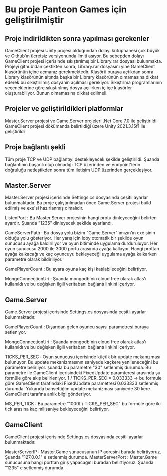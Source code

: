 # Bu proje Panteon Games için geliştirilmiştir

## Proje indirildikten sonra yapılması gerekenler
GameClient projesi Unity projesi olduğundan dolayı kütüphanesi çok büyük ve Github'ın ücretsiz versiyonunda limiti aşıyor.
Bu sebepden dolayı GameClient projesi içerisinde sıkıştırılmış bir Library.rar dosyası bulunmakta. Projeyi github'dan çektikten sonra,
Library.rar dosyasını yine GameClient klasörünün içine açmanız gerekmektedir. Klasörü buraya açtıkdan sonra Library klasörünün altında başka bir Library
klasörünün olmamasına dikkat ederek bu sıkıştırılmış dosyanın açılması gerekiyor. Sıkıştırma programlarının seçeneklerine göre sıkıştırılmış dosya açılırken
iç içe klasörler oluşturabiliyor. Bunun olmamasına dikkat edilmeli.

## Projeler ve geliştirildikleri platformlar
Master.Server projesi ve Game.Server projeleri .Net Core 7.0 ile geliştirildi.
GameClient projesi dökümanda belirtildiği üzere Unity 2021.3.15f1 ile geliştirildi

## Proje bağlantı şekli
Tüm proje TCP ve UDP bağlantıyı destekleyecek şekilde geliştirildi. Şuanda bağlantının başarılı olup olmadığı TCP üzerinden ve endpoint'lerin doğruluğu netleştikden sonra
tüm iletişim UDP üzerinden gerçekleşiyor.

## Master.Server
Master.Server projesi içerisinde Settings.cs dosyasında çeşitli ayarlar bulunmaktadır. Bu proje çalıştırılmadan önce Game.Server projesi build edilmiş ve exe'si hazırlanmış olmalıdır.

ListenPort 			: Bu Master.Server projesinin hangi protu dinleyeceğini belirten ayardır. Şuanda "1235" dinleyecek şekilde ayarlandı.

GameServerPath  	: Bu dosya yolu bizim "Game.Server"'ımızın'ın exe sinin olduğu yolu gösteriyor. Her yarış için loby otomatik bir şekilde oyun sunucusu ayağa kaldırılıyor ve
oyun bitiminde uygulama durduruluyor. Her oyun sunucusu 2000 ile 3000 portu arasında ayağa kalkıyor. Hangi prottan ayağa kalkacağı ve kaç oyuncuyu bekleyeceği
uygulama ayağa kalkarken parametre olarak bildiriliyor.

GamePlayerCount    	: Bu ayara oyuna kaç kişi katılabileceğini belirtiyor.

MongoConnectionUri 	: Şuanda mongodb'nin cloud free olarak atlas'ı kullanıldı ve bu değişken ilgili veritabanı bağlantı linkini içeriyor.


## Game.Server
Game.Server projesi içerisinde Settings.cs dosyasında çeşitli ayarlar bulunmaktadır.

GamePlayerCount    	: Dışarıdan gelen oyuncu sayısı parametresi buraya setleniyor. 

MongoConnectionUri 	: Şuanda mongodb'nin cloud free olarak atlas'ı kullanıldı ve bu değişken ilgili veritabanı bağlantı linkini içeriyor.

TICKS_PER_SEC 		: Oyun sunucusu içerisinde küçük bir update mekanızması bulunuyor. Bu update mekanizmasının saniyede kaçkere yenileneceğini bu parametre belirliyor.
					  şuanda bu parametre "30" setlenmiş durumda. Bu parametre ile GameClient içerisindeki FixedUpdate paramteresi arasında şu formüle göre akış belirleniyor.
					  1 / TICKS_PER_SEC = 0.033333 -> bu formule göre GameClient tarafındaki FixedUpdate parametresi 0.033333 setlenmiş durumda. Yukarıda bahsettiğim update
					  mekanizması saniyede 30 kere GameClient tarafına anlık bilgi gönderiyor.
					  
MS_PER_TICK 		: Bu parametre "1000f / TICKS_PER_SEC" bu formüle göre iki tick arasına kaç milisaniye bekleyeceğini belirtiyor.

## GameClient
GameClient projesi içerisinde Settings.cs dosyasında çeşitli ayarlar bulunmaktadır.

MasterServerIP 		: Master.Game sunucusunun IP adresini burada belirtiyoruz. Şuanda "127.0.0.1" e setlenmiş durumda.
MasterServerPort 	: Master.Game sunucusuna hangi porttan giriş yapacağını buradan belirtiyoruz. Şuanda "1235" e setlenmiş durumda.

